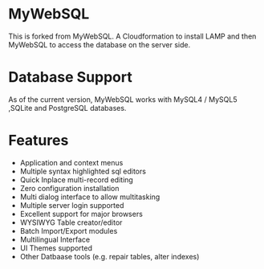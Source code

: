 MyWebSQL
========

This is forked from MyWebSQL. A Cloudformation to install LAMP and then MyWebSQL to access the database on the server side.

Database Support
================
As of the current version, MyWebSQL works with MySQL4 / MySQL5 ,SQLite and PostgreSQL databases.

Features
========
- Application and context menus
- Multiple syntax highlighted sql editors
- Quick Inplace multi-record editing
- Zero configuration installation
- Multi dialog interface to allow multitasking
- Multiple server login supported
- Excellent support for major browsers
- WYSIWYG Table creator/editor
- Batch Import/Export modules
- Multilingual Interface
- UI Themes supported
- Other Datbaase tools (e.g. repair tables, alter indexes)

